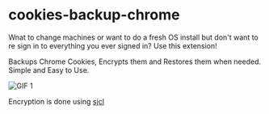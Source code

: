 # cookies-backup-chrome
Wnat to change machines or want to do a fresh OS install but don't want to re sign in to everything you ever signed in? Use this extension!

Backups Chrome Cookies, Encrypts them and Restores them when needed. Simple and Easy to Use.

![GIF 1](https://imgur.com/bT5xUxi.gif)

Encryption is done using [sjcl](https://bitwiseshiftleft.github.io/sjcl/)
